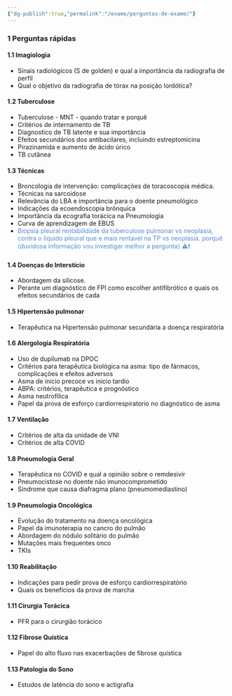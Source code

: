 ```yaml
---
{"dg-publish":true,"permalink":"/exame/perguntas-de-exame/"}
---
```




### 1 Perguntas rápidas

#### 1.1 Imagiologia 
- Sinais radiológicos (S de golden) e qual a importância da radiografia de perfil
- Qual o objetivo da radiografia de tórax na posição lordótica?

#### 1.2 Tuberculose
- Tuberculose - MNT - quando tratar e porquê
- Critérios de internamento de TB 
- Diagnostico de TB latente e sua importância
- Efeitos secundários dos antibacilares, incluindo estreptomicina
- Pirazinamida e aumento de ácido úrico
- TB cutânea

#### 1.3 Técnicas
- Broncologia de intervenção: complicações de toracoscopia médica. 
- Técnicas na sarcoidose 
- Relevância do LBA e importância para o doente pneumológico 
- Indicações da ecoendoscopia brônquica
- Importância da ecografia torácica na Pneumologia
- Curva de aprendizagem de EBUS
- <font color="#548dd4">Biopsia pleural rentabilidade da tuberculose pulmonar vs neoplasia, contra o liquido pleural que e mais rentavel na TP vs neoplasia. porquê (duvidosa informação vou investigar melhor a pergunta) ⚠❗</font>

#### 1.4 Doenças do Interstício
- Abordagem da silicose. 
- Perante um diagnóstico de FPI como escolher antifibrótico e quais os efeitos secundários de cada

#### 1.5 Hipertensão pulmonar 

- Terapêutica na Hipertensão pulmonar secundária a doença respiratória 

#### 1.6 Alergologia Respiratória
- Uso de dupilumab na DPOC
- Critérios para terapêutica biológica na asma: tipo de fármacos, complicações e efeitos adversos
- Asma de início precoce vs inicio tardio
- ABPA: critérios, terapêutica e prognóstico
- Asma neutrofílica
- Papel da prova de esforço cardiorrespiratorio no diagnóstico de asma

#### 1.7 Ventilação 
- Critérios de alta da unidade de VNI
- Critérios de alta COVID

#### 1.8 Pneumologia Geral 
- Terapêutica no COVID e qual a opinião sobre o remdesivir
- Pneumocistose no doente não imunocomprometido
- Síndrome que causa diafragma plano (pneumomediastino)

#### 1.9 Pneumologia Oncológica
- Evolução do tratamento na doença oncológica
- Papel da imunoterapia no cancro do pulmão
- Abordagem do nódulo solitário do pulmão
- Mutações mais frequentes onco
- TKIs

#### 1.10 Reabilitação 
- Indicações para pedir prova de esforço cardiorrespiratório
- Quais os benefícios da prova de marcha

#### 1.11 Cirurgia Torácica
- PFR para o cirurgião torácico

#### 1.12 Fibrose Quística 
- Papel do alto fluxo nas exacerbações de fibrose quística

#### 1.13 Patologia do Sono
- Estudos de latência do sono e actigrafia


